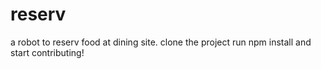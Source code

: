 reserv
======

a robot to reserv food at dining site.
clone the project run npm install and start contributing!

